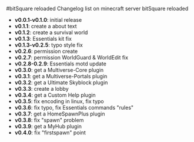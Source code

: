 #bitSquare reloaded
Changelog list on minecraft server bitSquare reloaded

* **v0.0.1-v0.1.0**: initial release
* **v0.1.1**: create a about text
* **v0.1.2**: create a survival world
* **v0.1.3**: Essentials kit fix
* **v0.1.3-v0.2.5**: typo style fix
* **v0.2.6**: permission create
* **v0.2.7**: permission WorldGuard & WorldEdit fix
* **v0.2.8-0.2.9**: Essentials motd update
* **v0.3.0**: get a Multiverse-Core plugin
* **v0.3.1**: get a Multiverse-Portals plugin
* **v0.3.2**: get a Ultimate Skyblock plugin
* **v0.3.3**: create a lobby
* **v0.3.4**: get a Custom Help plugin
* **v0.3.5**: fix encoding in linux, fix typo
* **v0.3.6**: fix typo, fix Essentials commands "rules"
* **v0.3.7**: get a HomeSpawnPlus plugin
* **v0.3.8**: fix "spawn" problem
* **v0.3.9**: get a MyHub plugin
* **v0.4.0**: fix "firstspawn" point
